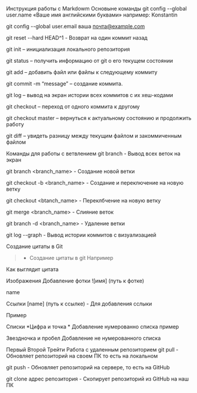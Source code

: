 Инструкция работы с Markdowm
Основыне команды
git config --global user.name «Ваше имя английскими буквами» например: Konstantin

git config --global user.email ваша почта@example.com

git reset --hard HEAD^1 - Возврат на один коммит назад

git init – инициализация локального репозитория

git status – получить информацию от git о его текущем состоянии

git add – добавить файл или файлы к следующему коммиту

git commit -m “message” – создание коммита.

git log – вывод на экран истории всех коммитов с их хеш-кодами

git checkout – переход от одного коммита к другому

git checkout master – вернуться к актуальному состоянию и продолжить работу

git diff – увидеть разницу между текущим файлом и закоммиченным файлом

Команды для работы с ветвлением
git branch - Вывод всех веток на экран

git branch <branch_name> - Создание новой ветки

git checkout -b <branch_name> - Cоздание и переключение на новую ветку

git checkout <btanch_name> - Переклбчение на новую ветку

git merge <branch_name> - Слияние веток

git branch -d <branch_name> - Удаление ветки

git log --graph - Вывод истории коммитов с визуализацией

Создание цитаты в Git
> - Создание цитаты в git Например

Как выглядит цитата

Изображения
Добавление фотки ![имя] (путь к фотке)

name

Ссылки
[name] (путь к ссылке) - Для добавления сслыки

Пример

Списки
*Цифра и точка * Добавление нумерованно списка пример

Звездночка и пробел Добавление не нумерованного списка

Первый
Второй
Трейти
Работа с удаленным репозиторием
git pull - Обновляет репозиторий на своем ПК то есть на локальном

git push - Обновляет репозиторий на сервере, то есть на GitHub

git clone адрес репозитория - Скопирует репозиторий из GitHub на наш ПК
